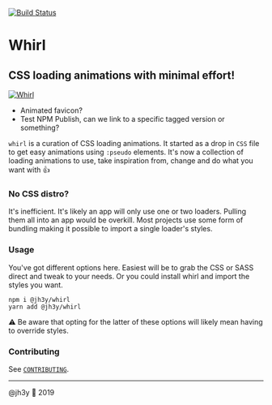 [![Build Status](https://travis-ci.org/jh3y/whirl.svg?branch=master)](https://travis-ci.org/jh3y/whirl)
<!-- DROP SOME TRAVIS AND NETLIFY GOODIES HERE -->
# Whirl
## CSS loading animations with minimal effort!

[![Whirl](https://raw.github.com/jh3y/pics/master/whirl/whirl.gif)](https://raw.github.com/jh3y/pics/master/whirl/whirl.gif)

* Animated favicon?
* Test NPM Publish, can we link to a specific tagged version or something?

`whirl` is a curation of CSS loading animations. It started as a drop in `CSS` file to get easy animations using `:pseudo` elements. It's now a collection of loading animations to use, take inspiration from, change and do what you want with 👍

### No CSS distro?
It's inefficient. It's likely an app will only use one or two loaders. Pulling them all into an app would be overkill. Most projects use some form of bundling making it possible to import a single loader's styles.

### Usage
You've got different options here. Easiest will be to grab the CSS or SASS direct and tweak to your needs. Or you could install whirl and import the styles you want.

```shell
npm i @jh3y/whirl
yarn add @jh3y/whirl
```

⚠️ Be aware that opting for the latter of these options will likely mean having to override styles.

### Contributing
See [`CONTRIBUTING`](https://github.com/jh3y/whirl/blob/master/.github/CONTRIBUTING.md).

---

@jh3y 🐻 2019

